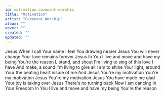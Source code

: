 ```yaml
---
id: motivation-covenant-worship
title: "Motivation"
artist: "Covenant Worship"
album: ""
cover: ""
created: ""
updated: ""
---
```


Jesus
When I call Your name
I feel You drawing nearer
Jesus
You will never change
Your love remains forever
Jesus
In You I live and move and have my being
You're the reason
L stand, and shout
I'm living to sing of this love I have
And make, a sound
I'm living to give all I am to shine
Your light, around
Your the beating heart inside of me
And Jesus You're my motivation
You're my motivation
Jesus You're my motivation
Jesus
You have made me glad
Your joy is taking over
Jesus
There's no turning back
Now I am dancing in Your
Freedom
In You I live and move and have my being
You're the reason